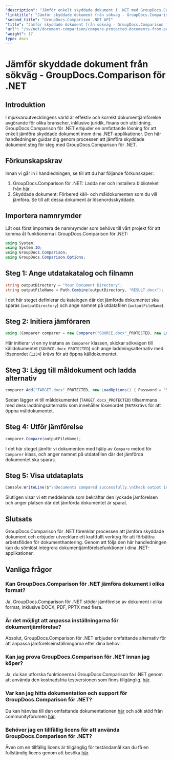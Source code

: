 ```yaml
---
"description": "Jämför enkelt skyddade dokument i .NET med GroupDocs.Comparison för sömlös integration. Förbättra ditt arbetsflöde för dokumenthantering."
"linktitle": "Jämför skyddade dokument från sökväg - GroupDocs.Comparison för .NET"
"second_title": "GroupDocs.Comparison .NET API"
"title": "Jämför skyddade dokument från sökväg - GroupDocs.Comparison för .NET"
"url": "/sv/net/document-comparison/compare-protected-documents-from-path/"
"weight": 17
type: docs
---
```

# Jämför skyddade dokument från sökväg - GroupDocs.Comparison för .NET

## Introduktion
I mjukvaruutvecklingens värld är effektiv och korrekt dokumentjämförelse avgörande för olika branscher, inklusive juridik, finans och utbildning. GroupDocs.Comparison för .NET erbjuder en omfattande lösning för att enkelt jämföra skyddade dokument inom dina .NET-applikationer. Den här handledningen guidar dig genom processen att jämföra skyddade dokument steg för steg med GroupDocs.Comparison för .NET.
## Förkunskapskrav
Innan vi går in i handledningen, se till att du har följande förkunskaper:
1. GroupDocs.Comparison för .NET: Ladda ner och installera biblioteket från [här](https://releases.groupdocs.com/comparison/net/).
2. Skyddade dokument: Förbered käll- och måldokumenten som du vill jämföra. Se till att dessa dokument är lösenordsskyddade.

## Importera namnrymder
Låt oss först importera de namnrymder som behövs till vårt projekt för att komma åt funktionerna i GroupDocs.Comparison för .NET:
```csharp
using System;
using System.IO;
using GroupDocs.Comparison;
using GroupDocs.Comparison.Options;
```

## Steg 1: Ange utdatakatalog och filnamn
```csharp
string outputDirectory = "Your Document Directory";
string outputFileName = Path.Combine(outputDirectory, "RESULT.docx");
```
I det här steget definierar du katalogen där det jämförda dokumentet ska sparas (`outputDirectory`) och ange namnet på utdatafilen (`outputFileName`).
## Steg 2: Initiera jämföraren
```csharp
using (Comparer comparer = new Comparer("SOURCE.docx"_PROTECTED, new LoadOptions(){ Password = "1234" }))
```
Här initierar vi en ny instans av `Comparer` klassen, skickar sökvägen till källdokumentet (`SOURCE.docx_PROTECTED`) och ange laddningsalternativ med lösenordet (`1234`) krävs för att öppna källdokumentet.
## Steg 3: Lägg till måldokument och ladda alternativ
```csharp
comparer.Add("TARGET.docx"_PROTECTED, new LoadOptions() { Password = "5678" });
```
Sedan lägger vi till måldokumentet (`TARGET.docx_PROTECTED`) tillsammans med dess laddningsalternativ som innehåller lösenordet (`5678`krävs för att öppna måldokumentet.
## Steg 4: Utför jämförelse
```csharp
comparer.Compare(outputFileName);
```
I det här steget jämför vi dokumenten med hjälp av `Compare` metod för `Comparer` klass, och anger namnet på utdatafilen där det jämförda dokumentet ska sparas.
## Steg 5: Visa utdataplats
```csharp
Console.WriteLine($"\nDocuments compared successfully.\nCheck output in {Directory.GetCurrentDirectory()}.");
```
Slutligen visar vi ett meddelande som bekräftar den lyckade jämförelsen och anger platsen där det jämförda dokumentet är sparat.

## Slutsats
GroupDocs.Comparison för .NET förenklar processen att jämföra skyddade dokument och erbjuder utvecklare ett kraftfullt verktyg för att förbättra arbetsflöden för dokumenthantering. Genom att följa den här handledningen kan du sömlöst integrera dokumentjämförelsefunktioner i dina .NET-applikationer.
## Vanliga frågor
### Kan GroupDocs.Comparison för .NET jämföra dokument i olika format?
Ja, GroupDocs.Comparison för .NET stöder jämförelse av dokument i olika format, inklusive DOCX, PDF, PPTX med flera.
### Är det möjligt att anpassa inställningarna för dokumentjämförelse?
Absolut, GroupDocs.Comparison för .NET erbjuder omfattande alternativ för att anpassa jämförelseinställningarna efter dina behov.
### Kan jag prova GroupDocs.Comparison för .NET innan jag köper?
Ja, du kan utforska funktionerna i GroupDocs.Comparison för .NET genom att använda den kostnadsfria testversionen som finns tillgänglig. [här](https://releases.groupdocs.com/).
### Var kan jag hitta dokumentation och support för GroupDocs.Comparison för .NET?
Du kan hänvisa till den omfattande dokumentationen [här](https://tutorials.groupdocs.com/comparison/net/) och sök stöd från communityforumen [här](https://forum.groupdocs.com/c/comparison/12).
### Behöver jag en tillfällig licens för att använda GroupDocs.Comparison för .NET?
Även om en tillfällig licens är tillgänglig för teständamål kan du få en fullständig licens genom att besöka [här](https://purchase.groupdocs.com/buy).